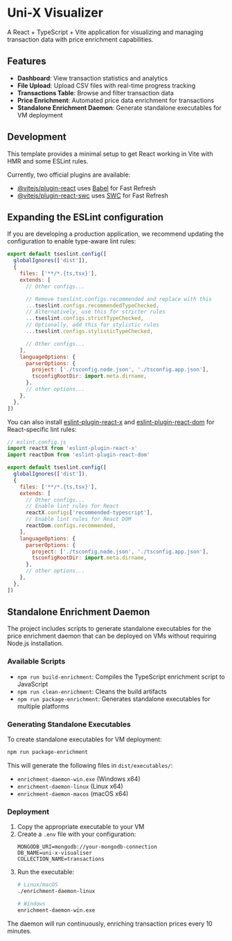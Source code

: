 # Uni-X Visualizer

A React + TypeScript + Vite application for visualizing and managing transaction data with price enrichment capabilities.

## Features

- **Dashboard**: View transaction statistics and analytics
- **File Upload**: Upload CSV files with real-time progress tracking
- **Transactions Table**: Browse and filter transaction data
- **Price Enrichment**: Automated price data enrichment for transactions
- **Standalone Enrichment Daemon**: Generate standalone executables for VM deployment

## Development

This template provides a minimal setup to get React working in Vite with HMR and some ESLint rules.

Currently, two official plugins are available:

- [@vitejs/plugin-react](https://github.com/vitejs/vite-plugin-react/blob/main/packages/plugin-react) uses [Babel](https://babeljs.io/) for Fast Refresh
- [@vitejs/plugin-react-swc](https://github.com/vitejs/vite-plugin-react/blob/main/packages/plugin-react-swc) uses [SWC](https://swc.rs/) for Fast Refresh

## Expanding the ESLint configuration

If you are developing a production application, we recommend updating the configuration to enable type-aware lint rules:

```js
export default tseslint.config([
  globalIgnores(['dist']),
  {
    files: ['**/*.{ts,tsx}'],
    extends: [
      // Other configs...

      // Remove tseslint.configs.recommended and replace with this
      ...tseslint.configs.recommendedTypeChecked,
      // Alternatively, use this for stricter rules
      ...tseslint.configs.strictTypeChecked,
      // Optionally, add this for stylistic rules
      ...tseslint.configs.stylisticTypeChecked,

      // Other configs...
    ],
    languageOptions: {
      parserOptions: {
        project: ['./tsconfig.node.json', './tsconfig.app.json'],
        tsconfigRootDir: import.meta.dirname,
      },
      // other options...
    },
  },
])
```

You can also install [eslint-plugin-react-x](https://github.com/Rel1cx/eslint-react/tree/main/packages/plugins/eslint-plugin-react-x) and [eslint-plugin-react-dom](https://github.com/Rel1cx/eslint-react/tree/main/packages/plugins/eslint-plugin-react-dom) for React-specific lint rules:

```js
// eslint.config.js
import reactX from 'eslint-plugin-react-x'
import reactDom from 'eslint-plugin-react-dom'

export default tseslint.config([
  globalIgnores(['dist']),
  {
    files: ['**/*.{ts,tsx}'],
    extends: [
      // Other configs...
      // Enable lint rules for React
      reactX.configs['recommended-typescript'],
      // Enable lint rules for React DOM
      reactDom.configs.recommended,
    ],
    languageOptions: {
      parserOptions: {
        project: ['./tsconfig.node.json', './tsconfig.app.json'],
        tsconfigRootDir: import.meta.dirname,
      },
      // other options...
    },
  },
])
```

## Standalone Enrichment Daemon

The project includes scripts to generate standalone executables for the price enrichment daemon that can be deployed on VMs without requiring Node.js installation.

### Available Scripts

- `npm run build-enrichment`: Compiles the TypeScript enrichment script to JavaScript
- `npm run clean-enrichment`: Cleans the build artifacts
- `npm run package-enrichment`: Generates standalone executables for multiple platforms

### Generating Standalone Executables

To create standalone executables for VM deployment:

```bash
npm run package-enrichment
```

This will generate the following files in `dist/executables/`:
- `enrichment-daemon-win.exe` (Windows x64)
- `enrichment-daemon-linux` (Linux x64)
- `enrichment-daemon-macos` (macOS x64)

### Deployment

1. Copy the appropriate executable to your VM
2. Create a `.env` file with your configuration:
   ```
   MONGODB_URI=mongodb://your-mongodb-connection
   DB_NAME=uni-x-visualiser
   COLLECTION_NAME=transactions
   ```
3. Run the executable:
   ```bash
   # Linux/macOS
   ./enrichment-daemon-linux
   
   # Windows
   enrichment-daemon-win.exe
   ```

The daemon will run continuously, enriching transaction prices every 10 minutes.
